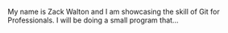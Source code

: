 My name is Zack Walton and I am showcasing the skill of Git for Professionals. I will be doing a small program that...